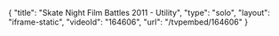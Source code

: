 {
    "title": "Skate Night Film Battles 2011 - Utility",
    "type": "solo",
    "layout": "iframe-static",
    "videoId": "164606",
    "url": "\/tvpembed\/164606"
}